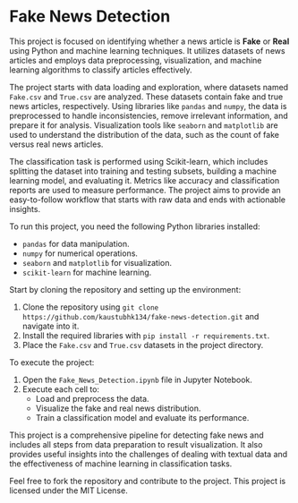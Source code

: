 # Fake News Detection

This project is focused on identifying whether a news article is **Fake** or **Real** using Python and machine learning techniques. It utilizes datasets of news articles and employs data preprocessing, visualization, and machine learning algorithms to classify articles effectively.

The project starts with data loading and exploration, where datasets named `Fake.csv` and `True.csv` are analyzed. These datasets contain fake and true news articles, respectively. Using libraries like `pandas` and `numpy`, the data is preprocessed to handle inconsistencies, remove irrelevant information, and prepare it for analysis. Visualization tools like `seaborn` and `matplotlib` are used to understand the distribution of the data, such as the count of fake versus real news articles.

The classification task is performed using Scikit-learn, which includes splitting the dataset into training and testing subsets, building a machine learning model, and evaluating it. Metrics like accuracy and classification reports are used to measure performance. The project aims to provide an easy-to-follow workflow that starts with raw data and ends with actionable insights.

To run this project, you need the following Python libraries installed:
- `pandas` for data manipulation.
- `numpy` for numerical operations.
- `seaborn` and `matplotlib` for visualization.
- `scikit-learn` for machine learning.

Start by cloning the repository and setting up the environment:
1. Clone the repository using `git clone https://github.com/kaustubhk134/fake-news-detection.git` and navigate into it.
2. Install the required libraries with `pip install -r requirements.txt`.
3. Place the `Fake.csv` and `True.csv` datasets in the project directory.

To execute the project:
1. Open the `Fake_News_Detection.ipynb` file in Jupyter Notebook.
2. Execute each cell to:
   - Load and preprocess the data.
   - Visualize the fake and real news distribution.
   - Train a classification model and evaluate its performance.

This project is a comprehensive pipeline for detecting fake news and includes all steps from data preparation to result visualization. It also provides useful insights into the challenges of dealing with textual data and the effectiveness of machine learning in classification tasks.

Feel free to fork the repository and contribute to the project. This project is licensed under the MIT License.
